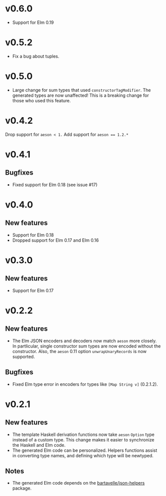 # v0.6.0

 * Support for Elm 0.19 
  
# v0.5.2

 * Fix a bug about tuples.

# v0.5.0

 * Large change for sum types that used `constructorTagModifier`. The generated types are now unaffected! This is a breaking change for those who used this feature.

# v0.4.2

Drop support for `aeson < 1.`
Add support for `aeson == 1.2.*`

# v0.4.1

## Bugfixes
 * Fixed support for Elm 0.18 (see issue #17)

# v0.4.0
## New features
 * Support for Elm 0.18
 * Dropped support for Elm 0.17 and Elm 0.16

# v0.3.0
## New features
 * Support for Elm 0.17

# v0.2.2

## New features
 * The Elm JSON encoders and decoders now match `aeson` more closely. In partlicular, single constructor sum types are now encoded without
   the constructor. Also, the `aeson` 0.11 option `unwrapUnaryRecords` is now supported.

## Bugfixes
 * Fixed Elm type error in encoders for types like `[Map String v]` (0.2.1.2).

# v0.2.1

## New features

 * The template Haskell derivation functions now take `aeson` `Option` type instead of a custom type.
 This change makes it easier to synchronize the Haskell and Elm code.
 * The generated Elm code can be personalized. Helpers functions assist in converting type names, and defining which type will be newtyped.

## Notes

 * The generated Elm code depends on the [bartavelle/json-helpers](http://package.elm-lang.org/packages/bartavelle/json-helpers/1.1.0/) package.
